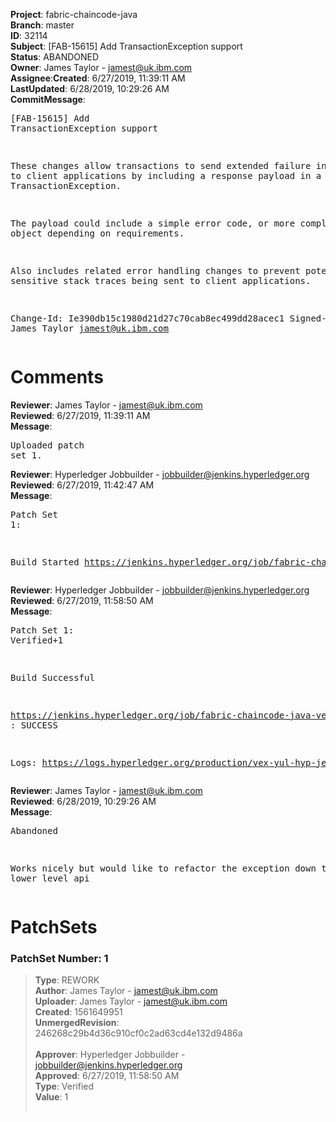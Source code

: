 <strong>Project</strong>: fabric-chaincode-java</br><strong>Branch</strong>: master<br><strong>ID</strong>: 32114<br><strong>Subject</strong>: [FAB-15615] Add TransactionException support<br><strong>Status</strong>: ABANDONED<br><strong>Owner</strong>: James Taylor - jamest@uk.ibm.com<br><strong>Assignee</strong>:<strong>Created</strong>: 6/27/2019, 11:39:11 AM<br><strong>LastUpdated</strong>: 6/28/2019, 10:29:26 AM<br><strong>CommitMessage</strong>:<br><pre>[FAB-15615] Add TransactionException support

These changes allow transactions to send extended failure information
to client applications by including a response payload in a new TransactionException.

The payload could include a simple error code, or more
complex error object depending on requirements.

Also includes related error handling changes to prevent potentially
sensitive stack traces being sent to client applications.

Change-Id: Ie390db15c1980d21d27c70cab8ec499dd28acec1
Signed-off-by: James Taylor <jamest@uk.ibm.com>
</pre><h1>Comments</h1><strong>Reviewer</strong>: James Taylor - jamest@uk.ibm.com<br><strong>Reviewed</strong>: 6/27/2019, 11:39:11 AM<br><strong>Message</strong>: <pre>Uploaded patch set 1.</pre><strong>Reviewer</strong>: Hyperledger Jobbuilder - jobbuilder@jenkins.hyperledger.org<br><strong>Reviewed</strong>: 6/27/2019, 11:42:47 AM<br><strong>Message</strong>: <pre>Patch Set 1:

Build Started https://jenkins.hyperledger.org/job/fabric-chaincode-java-verify-x86_64/189/</pre><strong>Reviewer</strong>: Hyperledger Jobbuilder - jobbuilder@jenkins.hyperledger.org<br><strong>Reviewed</strong>: 6/27/2019, 11:58:50 AM<br><strong>Message</strong>: <pre>Patch Set 1: Verified+1

Build Successful 

https://jenkins.hyperledger.org/job/fabric-chaincode-java-verify-x86_64/189/ : SUCCESS

Logs: https://logs.hyperledger.org/production/vex-yul-hyp-jenkins-3/fabric-chaincode-java-verify-x86_64/189</pre><strong>Reviewer</strong>: James Taylor - jamest@uk.ibm.com<br><strong>Reviewed</strong>: 6/28/2019, 10:29:26 AM<br><strong>Message</strong>: <pre>Abandoned

Works nicely but would like to refactor the exception down to the lower level api</pre><h1>PatchSets</h1><h3>PatchSet Number: 1</h3><blockquote><strong>Type</strong>: REWORK<br><strong>Author</strong>: James Taylor - jamest@uk.ibm.com<br><strong>Uploader</strong>: James Taylor - jamest@uk.ibm.com<br><strong>Created</strong>: 1561649951<br><strong>UnmergedRevision</strong>: 246268c29b4d36c910cf0c2ad63cd4e132d9486a<br><br><strong>Approver</strong>: Hyperledger Jobbuilder - jobbuilder@jenkins.hyperledger.org<br><strong>Approved</strong>: 6/27/2019, 11:58:50 AM<br><strong>Type</strong>: Verified<br><strong>Value</strong>: 1<br><br></blockquote>